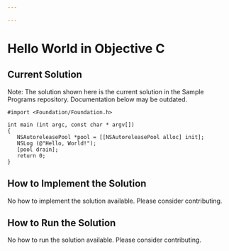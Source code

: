 ```yaml
---

---
```


# Hello World in Objective C

## Current Solution

Note: The solution shown here is the current solution in the Sample Programs repository. Documentation below may be outdated.

```Objective C
#import <Foundation/Foundation.h>

int main (int argc, const char * argv[])
{
   NSAutoreleasePool *pool = [[NSAutoreleasePool alloc] init];
   NSLog (@"Hello, World!");
   [pool drain];
   return 0;
}

```

## How to Implement the Solution

No how to implement the solution available. Please consider contributing.

## How to Run the Solution

No how to run the solution available. Please consider contributing.